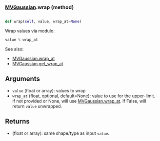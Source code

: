 ### [MVGaussian](MVGaussian.md).wrap (method)


```py

def wrap(self, value, wrap_at=None)

```



Wrap values via modulo:

```py
value % wrap_at
```

See also:

* [MVGaussian.wrap_at](MVGaussian.wrap_at.md)
* [MVGaussian.get_wrap_at](MVGaussian.get_wrap_at.md)

Arguments
------------
* `value` (float or array): values to wrap
* `wrap_at` (float, optional, default=None): value to use for the upper-limit.
    If not provided or None, will use [MVGaussian.wrap_at](MVGaussian.wrap_at.md).  If False,
    will return `value` unwrapped.

Returns
----------
* (float or array): same shape/type as input `value`.

